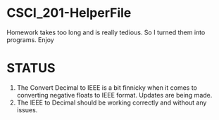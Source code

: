 # CSCI_201-HelperFile
Homework takes too long and is really tedious. So I turned them into programs. Enjoy

# STATUS

  1. The Convert Decimal to IEEE is a bit finnicky when it comes to converting negative floats to IEEE format. Updates are being made.
  2. The IEEE to Decimal should be working correctly and without any issues. 
